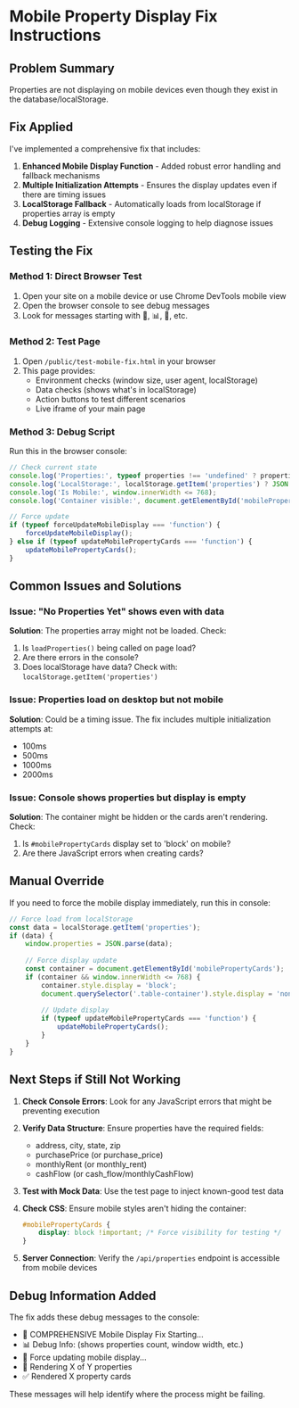 # Mobile Property Display Fix Instructions

## Problem Summary
Properties are not displaying on mobile devices even though they exist in the database/localStorage.

## Fix Applied
I've implemented a comprehensive fix that includes:

1. **Enhanced Mobile Display Function** - Added robust error handling and fallback mechanisms
2. **Multiple Initialization Attempts** - Ensures the display updates even if there are timing issues
3. **LocalStorage Fallback** - Automatically loads from localStorage if properties array is empty
4. **Debug Logging** - Extensive console logging to help diagnose issues

## Testing the Fix

### Method 1: Direct Browser Test
1. Open your site on a mobile device or use Chrome DevTools mobile view
2. Open the browser console to see debug messages
3. Look for messages starting with 🔧, 📊, 🔄, etc.

### Method 2: Test Page
1. Open `/public/test-mobile-fix.html` in your browser
2. This page provides:
   - Environment checks (window size, user agent, localStorage)
   - Data checks (shows what's in localStorage)
   - Action buttons to test different scenarios
   - Live iframe of your main page

### Method 3: Debug Script
Run this in the browser console:
```javascript
// Check current state
console.log('Properties:', typeof properties !== 'undefined' ? properties.length : 'undefined');
console.log('LocalStorage:', localStorage.getItem('properties') ? JSON.parse(localStorage.getItem('properties')).length + ' properties' : 'empty');
console.log('Is Mobile:', window.innerWidth <= 768);
console.log('Container visible:', document.getElementById('mobilePropertyCards')?.style.display);

// Force update
if (typeof forceUpdateMobileDisplay === 'function') {
    forceUpdateMobileDisplay();
} else if (typeof updateMobilePropertyCards === 'function') {
    updateMobilePropertyCards();
}
```

## Common Issues and Solutions

### Issue: "No Properties Yet" shows even with data
**Solution**: The properties array might not be loaded. Check:
1. Is `loadProperties()` being called on page load?
2. Are there errors in the console?
3. Does localStorage have data? Check with: `localStorage.getItem('properties')`

### Issue: Properties load on desktop but not mobile
**Solution**: Could be a timing issue. The fix includes multiple initialization attempts at:
- 100ms
- 500ms
- 1000ms
- 2000ms

### Issue: Console shows properties but display is empty
**Solution**: The container might be hidden or the cards aren't rendering. Check:
1. Is `#mobilePropertyCards` display set to 'block' on mobile?
2. Are there JavaScript errors when creating cards?

## Manual Override
If you need to force the mobile display immediately, run this in console:
```javascript
// Force load from localStorage
const data = localStorage.getItem('properties');
if (data) {
    window.properties = JSON.parse(data);
    
    // Force display update
    const container = document.getElementById('mobilePropertyCards');
    if (container && window.innerWidth <= 768) {
        container.style.display = 'block';
        document.querySelector('.table-container').style.display = 'none';
        
        // Update display
        if (typeof updateMobilePropertyCards === 'function') {
            updateMobilePropertyCards();
        }
    }
}
```

## Next Steps if Still Not Working

1. **Check Console Errors**: Look for any JavaScript errors that might be preventing execution

2. **Verify Data Structure**: Ensure properties have the required fields:
   - address, city, state, zip
   - purchasePrice (or purchase_price)
   - monthlyRent (or monthly_rent)
   - cashFlow (or cash_flow/monthlyCashFlow)

3. **Test with Mock Data**: Use the test page to inject known-good test data

4. **Check CSS**: Ensure mobile styles aren't hiding the container:
   ```css
   #mobilePropertyCards {
       display: block !important; /* Force visibility for testing */
   }
   ```

5. **Server Connection**: Verify the `/api/properties` endpoint is accessible from mobile devices

## Debug Information Added
The fix adds these debug messages to the console:
- 🔧 COMPREHENSIVE Mobile Display Fix Starting...
- 📊 Debug Info: (shows properties count, window width, etc.)
- 🔄 Force updating mobile display...
- 📱 Rendering X of Y properties
- ✅ Rendered X property cards

These messages will help identify where the process might be failing.